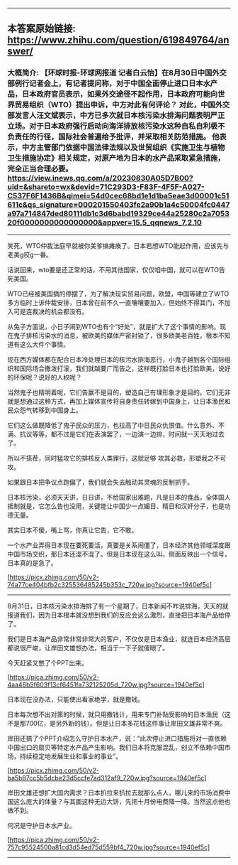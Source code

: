 ----------------------------------------
## 本答案原始链接: https://www.zhihu.com/question/619849764/answer/
### 大概简介: 【环球时报-环球网报道 记者白云怡】在8月30日中国外交部例行记者会上，有记者提问称，对于中国全面停止进口日本水产品，日本政府官员表示，如果外交途径不起作用，日本政府可能向世界贸易组织（WTO）提出申诉，中方对此有何评论？ 对此，中国外交部发言人汪文斌表示，中方已多次就日本核污染水排海问题表明严正立场。对于日本政府强行启动向海洋排放核污染水这种自私自利极不负责任的行径，国际社会普遍给予批评，并采取相关防范措施。 他表示，中方主管部门依据中国法律法规以及世贸组织《实施卫生与植物卫生措施协定》相关规定，对原产地为日本的水产品采取紧急措施，完全正当合理必要。https://view.inews.qq.com/a/20230830A05D7B00?uid=&shareto=wx&devid=71C293D3-F83F-4F5F-A027-C537F6F1436B&qimei=54d0cec68bd1e1d1ba5eae3d00001c51611c&qs_signature=000201550403fe2a90b1a4c50004fc0447a97a714847ded80111db1c3d6babd19329ce44a25280c2a705320f0000000000000000&appver=15.5_qqnews_7.2.10
----------------------------------------
笑死，WTO仲裁法庭早就被你美爹搞瘫痪了。日本若想WTO能起作用，应该先与老美g咬g一番。

话说回来，wto要是还正常的话，不用其他国家，仅仅咱中国，就可以在WTO告死美国。

WTO已经被美国搞的停摆了，为了解决现实贸易问题，欧盟，中国等建立了WTO多方临时上诉仲裁安排，日本曾在前不久一直嚷嚷要加入，但始终不得其门，不加入可是连裁决的机会都没有。

从兔子方面说，小日子闹到WTO也有个“好处”，就是扩大了这个事情的影响。现在鬼子排核污染水的消息，被欧美的媒体严密封锁了，很多欧美老百姓，根本不知道有这么大件个事情。

现在西方媒体都在配合日本冷处理日本的核污水排海恶行，小鬼子越到各个国际组织和国际场合撒泼打滚，我们就越要广而告之，这样既打脸日本也打脸欧美，说好的环保呢？说好的人权呢？

当然鬼子也精明着呢，它们告赢不是目的，塑造自己有理形象才是目的。它们无非就是想通过这种方式，再加上媒体宣传将自身责任转嫁到中国身上，让日本渔民和民众怨气转移到中国身上。

它们这么做既降低了鬼子民众的压力，也拉高了中日民众仇恨值。什么意外、不满、抗议等等，都不过是它们在表演罢了，一边演一边排，时间就一天天地过去了。

所以不搭茬，同时猛攻它的排核反人类罪行，这就足够 攻其必救，形塑我之不可攻。

如果跟日本把争议点跑偏了，我们就会失去触动其灵魂的反制抓手。

日本核污染，必须天天讲，日日讲，不给国家出难题，凡是日本的食品，全体国人抵制就是，它怎么告也没用，关键能让中国少一点媚日、精日和汉奸分子，也是功德无量。


其实日本不傻，嘴上骂，你真让它告，它不敢。


一个水产业弄得日本现在要死要活，真要是关系闹僵了，日本经济其他领域深度跟中国市场交织，那日本还混不混了。但是日本现在这么叫，侧面反映出一个信号，日本真的是急了。

[https://picx.zhimg.com/50/v2-74a77ce404bfb2c325536485245b353c_720w.jpg?source=1940ef5c]

----------------------------------------


8月31日，日本核污染水排海排了有一个星期了，日本新闻不咋说排海，天天的就报道我们，因为日本根本就没想到我们的反应会这么激烈，直接把日本海产品给停了。


我们是日本海产品非常非常非常大的客户，不仅仅是日本渔业，就连日本经济高层都说很严峻，让岸田文雄想办法，相当于一下子就傻眼了。


今天赶紧又憋了个PPT出来。

[https://pica.zhimg.com/50/v2-4aa46b5f603f13cf6451fa732125205d_720w.jpg?source=1940ef5c]


日本现在没办法，只能使出看家绝学，就是撒钱。


日本每次想不出对策的时候，就只用撒钱计，用来专门补贴受影响的日本渔民（这不是那700亿，是另外新的钱）。但是让日本多花钱这件事让岸田文雄非常不爽。


岸田还搞了个PPT介绍怎么守护日本水产，说：“此次停止进口措施将对一直依赖中国出口的扇贝等特定水产品产生影响。我们日本将克服混乱，创立不依赖中国市场，持续稳定地发展生业和事业的事业”。

[https://picx.zhimg.com/50/v2-ba5b87cc5b5dcbe23d5ccfe7ad312af9_720w.jpg?source=1940ef5c]


岸田文雄还想扩大国内需求？日本扒拉来扒拉去就那么点人，哪儿来的市场消费中国这么庞大的体量？与其画这种无边大饼，先把十月份电费降一降。当然这点他也做不到。


何况是守护日本水产业。

[https://pica.zhimg.com/50/v2-757c95524500a81cd3d54ed75d559bf4_720w.jpg?source=1940ef5c]



----------------------------------------



